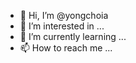 - 👋 Hi, I’m @yongchoia
- 👀 I’m interested in ...
- 🌱 I’m currently learning ...
- 📫 How to reach me ...

<!---
yongchoia/yongchoia is a ✨ special ✨ repository because its `README.md` (this file) appears on your GitHub profile.
You can click the Preview link to take a look at your changes.
--->
